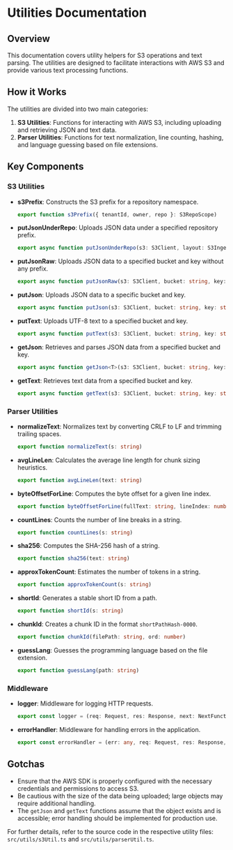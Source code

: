 # Utilities Documentation

## Overview
This documentation covers utility helpers for S3 operations and text parsing. The utilities are designed to facilitate interactions with AWS S3 and provide various text processing functions.

## How it Works
The utilities are divided into two main categories:

1. **S3 Utilities**: Functions for interacting with AWS S3, including uploading and retrieving JSON and text data.
2. **Parser Utilities**: Functions for text normalization, line counting, hashing, and language guessing based on file extensions.

## Key Components

### S3 Utilities
- **s3Prefix**: Constructs the S3 prefix for a repository namespace.
  ```typescript
  export function s3Prefix({ tenantId, owner, repo }: S3RepoScope)
  ```

- **putJsonUnderRepo**: Uploads JSON data under a specified repository prefix.
  ```typescript
  export async function putJsonUnderRepo(s3: S3Client, layout: S3IngestLayout, keyUnderRepo: string, data: unknown)
  ```

- **putJsonRaw**: Uploads JSON data to a specified bucket and key without any prefix.
  ```typescript
  export async function putJsonRaw(s3: S3Client, bucket: string, key: string, data: unknown)
  ```

- **putJson**: Uploads JSON data to a specific bucket and key.
  ```typescript
  export async function putJson(s3: S3Client, bucket: string, key: string, data: unknown)
  ```

- **putText**: Uploads UTF-8 text to a specified bucket and key.
  ```typescript
  export async function putText(s3: S3Client, bucket: string, key: string, text: string, contentType = "text/plain; charset=utf-8")
  ```

- **getJson**: Retrieves and parses JSON data from a specified bucket and key.
  ```typescript
  export async function getJson<T>(s3: S3Client, bucket: string, key: string): Promise<T>
  ```

- **getText**: Retrieves text data from a specified bucket and key.
  ```typescript
  export async function getText(s3: S3Client, bucket: string, key: string): Promise<string>
  ```

### Parser Utilities
- **normalizeText**: Normalizes text by converting CRLF to LF and trimming trailing spaces.
  ```typescript
  export function normalizeText(s: string)
  ```

- **avgLineLen**: Calculates the average line length for chunk sizing heuristics.
  ```typescript
  export function avgLineLen(text: string)
  ```

- **byteOffsetForLine**: Computes the byte offset for a given line index.
  ```typescript
  export function byteOffsetForLine(fullText: string, lineIndex: number)
  ```

- **countLines**: Counts the number of line breaks in a string.
  ```typescript
  export function countLines(s: string)
  ```

- **sha256**: Computes the SHA-256 hash of a string.
  ```typescript
  export function sha256(text: string)
  ```

- **approxTokenCount**: Estimates the number of tokens in a string.
  ```typescript
  export function approxTokenCount(s: string)
  ```

- **shortId**: Generates a stable short ID from a path.
  ```typescript
  export function shortId(s: string)
  ```

- **chunkId**: Creates a chunk ID in the format `shortPathHash-0000`.
  ```typescript
  export function chunkId(filePath: string, ord: number)
  ```

- **guessLang**: Guesses the programming language based on the file extension.
  ```typescript
  export function guessLang(path: string)
  ```

### Middleware
- **logger**: Middleware for logging HTTP requests.
  ```typescript
  export const logger = (req: Request, res: Response, next: NextFunction) => { ... }
  ```

- **errorHandler**: Middleware for handling errors in the application.
  ```typescript
  export const errorHandler = (err: any, req: Request, res: Response, next: NextFunction) => { ... }
  ```

## Gotchas
- Ensure that the AWS SDK is properly configured with the necessary credentials and permissions to access S3.
- Be cautious with the size of the data being uploaded; large objects may require additional handling.
- The `getJson` and `getText` functions assume that the object exists and is accessible; error handling should be implemented for production use.

For further details, refer to the source code in the respective utility files: `src/utils/s3Util.ts` and `src/utils/parserUtil.ts`.